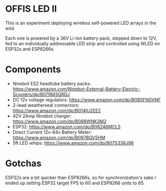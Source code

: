 OFFIS LED II
============

This is an experiment deploying wireless self-powered LED arrays in the wild. 

Each one is powered by a 36V Li-Ion battery pack, stepped down to 12V, fed to an individually addressable LED strip and controlled using WLED on ESP32s and ESP8266s. 

Components
==========
- Ninebot ES2 headtube battery packs: https://www.amazon.com/Ninebot-External-Battery-Electric-Scooters/dp/B07RM3QRDJ
- DC 12v voltage regulators: https://www.amazon.com/dp/B0BSFNSVNF
- 2-lead weatherseal connectors: https://www.amazon.com/dp/B014IU2EE2
- 42V 2Amp Ninebot charger: https://www.amazon.com/dp/B088WNK3M2
- ESP32: https://www.amazon.com/dp/B08246MCL5
- Direct Current 12v-84v Battery Meter: https://www.amazon.com/dp/B097BQV5HM
- 5ft LED whips: https://www.amazon.com/dp/B07S336J96



Gotchas
=======

ESP32s are a bit quicker than ESP8266s, so for synchronization's sake I ended up setting ESP32 target FPS to 60 and ESP8266 units to 65.